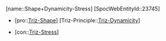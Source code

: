﻿---
type: TrizContradiction
aliases:
- Shape+Dynamicity-Stress
license: CC BY-SA 4.0
copyright: https://github.com/SpocWeb
IsDeleted: false
IsReadOnly: false
Confidential: public
tags: 
- Triz/Contradiction
---
[name::Shape+Dynamicity-Stress]
[SpocWebEntityId::23745]
+ [pro::[Triz-Shape](tech/Triz/Parameter/Triz-Shape.md)]
[Triz-Principle::[Triz-Dynamicity](tech/Triz/Principle/Triz-Dynamicity.md)]
- [con::[Triz-Stress](tech/Triz/Parameter/Triz-Stress.md)]

